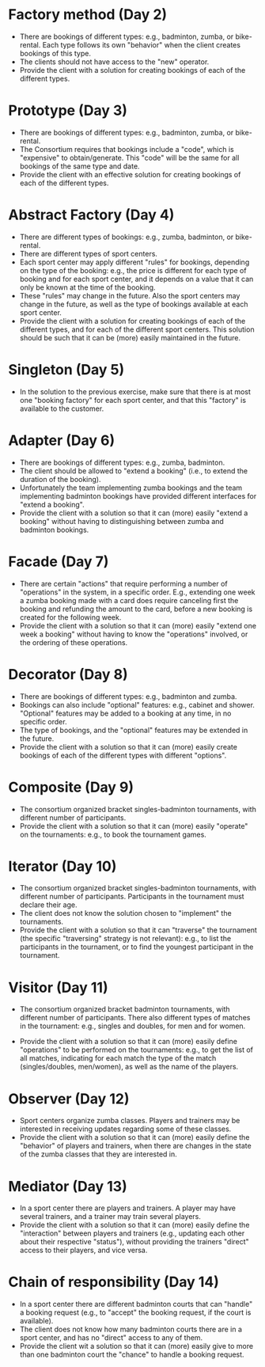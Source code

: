 # Factory method (Day 2)
- There are bookings of different types: e.g., badminton, zumba, or
bike-rental.  Each type follows its own "behavior" when the client
creates bookings of this type.
- The clients should not have access to the "new" operator.
- Provide the client with a solution for creating bookings 
of each of the different types.


# Prototype (Day 3)
- There are bookings of different types: e.g., badminton, zumba, or
bike-rental.
- The Consortium requires that bookings include a "code", which is
"expensive" to obtain/generate. This "code" will be the same for all
bookings of the same type and date.
- Provide the client with an effective solution for creating bookings
of each of the different types.

# Abstract Factory (Day 4) 
- There are different types of bookings:
e.g., zumba, badminton, or bike-rental.
- There are different types of sport centers.
- Each sport center may apply different "rules"
for bookings, depending on the type of the booking:
e.g., the price is different
for each type of booking and for each sport center,
and it depends on a value that it can only be
known at the time of the booking.
- These "rules" may change in the future. Also
the sport centers may change in the future, 
as well as the type of bookings available
at each sport center.
- Provide the client with a
solution for creating bookings of each of the
different types,  and for each of the different sport centers.
This solution should be such that it
can be (more) easily maintained in the future. 

# Singleton (Day 5)

- In the solution to the previous exercise, make sure that there is at
most one  "booking factory" for each sport center, and that this "factory" is
available to the customer.

# Adapter (Day 6)
- There are bookings of different types: e.g., zumba, badminton.
- The client should be allowed to "extend a booking" (i.e., 
to extend the duration of the booking).
- Unfortunately the team implementing zumba bookings and
the team implementing badminton bookings have provided 
different interfaces for "extend a booking".
- Provide the client with a solution so that it can (more)
easily "extend a booking" without having to distinguishing 
between zumba and badminton bookings.

# Facade (Day 7)
- There are certain "actions" that require performing
a number of "operations" in the system, in a specific
order. E.g., extending one week a  zumba booking
made with a card does require canceling
first the booking and refunding the amount to the card, before a new booking
is created for the following week. 
- Provide the client with a solution so that it can (more)
easily "extend one week a booking" without having to know
the "operations" involved, or the ordering
of these operations.

# Decorator (Day 8)
- There are bookings of different types: e.g., badminton
and zumba.
- Bookings can also include "optional" features: e.g., cabinet
and shower. "Optional" features may be added to a booking
at any time, in no specific order.
- The type of bookings, and the "optional" features may
be extended in the future.
- Provide the client with a solution so that it can (more)
easily create bookings of each of the 
different types with different "options".

# Composite (Day 9)
- The consortium organized bracket singles-badminton tournaments, 
with different number of participants.
- Provide the client with a solution so that it can
(more) easily "operate" on the tournaments: e.g., 
to book the  tournament games.

# Iterator (Day 10)
- The consortium organized bracket singles-badminton tournaments, 
with different number of participants. Participants in the tournament
must declare their age.
- The client does not know the solution chosen to
"implement" the tournaments.
- Provide the client with a solution so that it can
"traverse" the tournament (the specific 
"traversing" strategy is not relevant): e.g., to list
the participants in the tournament, or to  find
the youngest participant in the tournament.

# Visitor (Day 11)
- The consortium organized bracket  badminton tournaments, 
with different number of participants. There also different 
types of matches in the tournament: e.g., singles and doubles,
for men and for  women. 

- Provide the client with a solution so that it can
(more) easily define "operations" to be performed on
the tournaments: e.g., to get the list of all matches, indicating
for each match the type of the match (singles/doubles, men/women), as well
as the name of the players.

# Observer (Day 12)

- Sport centers organize zumba classes. Players and trainers may
be interested in receiving updates regarding some of these classes.
- Provide the client with a solution so that it can 
(more) easily define the "behavior" of  players and trainers,
when there are changes in the  state of the zumba classes that
they are interested in.

# Mediator (Day 13)
- In a sport center there are players and trainers. A player may 
have several trainers, and a trainer may train several
players. 
- Provide the client with a solution so that it can
(more) easily define the "interaction"
between players and trainers  (e.g., updating each
other about their respective "status"), without providing the trainers
"direct" access to their players, and vice versa.

# Chain of responsibility (Day 14) 
- In a sport center there are different badminton courts that
can "handle" a booking request (e.g., to "accept" the booking
request, if the court is available).
- The client does not know how many badminton courts there 
are in a sport center, and has no "direct" access to any 
of them.
- Provide the client wit a solution so that it can
(more) easily give to more than one badminton court the "chance"
to handle a booking request.
